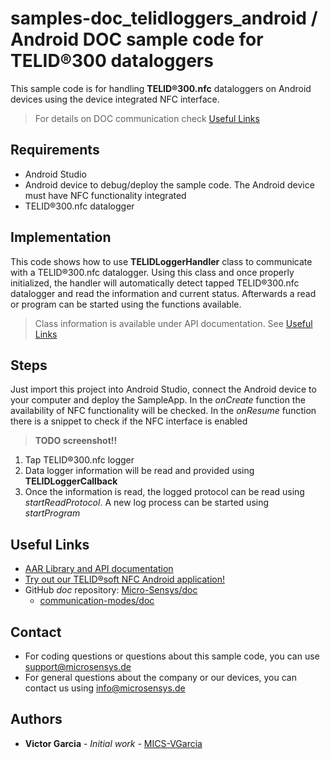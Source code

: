 # samples-doc_telidloggers_android / Android DOC sample code for TELID®300 dataloggers
This sample code is for handling **TELID®300.nfc** dataloggers on Android devices using the device integrated NFC interface.

> For details on DOC communication check [Useful Links](#Useful-Links) 

## Requirements
* Android Studio
* Android device to debug/deploy the sample code. The Android device must have NFC functionality integrated
* TELID®300.nfc datalogger

## Implementation
This code shows how to use **TELIDLoggerHandler** class to communicate with a TELID®300.nfc datalogger. 
Using this class and once properly initialized, the handler will automatically detect tapped TELID®300.nfc datalogger and read the information and current status. 
Afterwards a read or program can be started using the functions available.

> Class information is available under API documentation. See [Useful Links](#Useful-Links)

## Steps
Just import this project into Android Studio, connect the Android device to your computer and deploy the SampleApp.
In the *onCreate* function the availability of NFC functionality will be checked. In the *onResume* function there is a snippet to check if the NFC interface is enabled

> **TODO screenshot!!**
<!--- ![Screenshot](screenshot/SampleApp_SpcControl_AndroidJava.png) --->

 1. Tap TELID®300.nfc logger
 2. Data logger information will be read and provided using **TELIDLoggerCallback**
 3. Once the information is read, the logged protocol can be read using *startReadProtocol*. A new log process can be started using *startProgram*

## Useful Links

* [AAR Library and API documentation](https://www.microsensys.de/downloads/DevSamples/Libraries/Android/TELID300nfc%20-%20aar%20library/)
* [Try out our TELID®soft NFC Android application!](https://play.google.com/store/apps/details?id=de.microsensys.telidsoftnfc)
* GitHub *doc* repository: [Micro-Sensys/doc](https://github.com/Micro-Sensys/doc)
	* [communication-modes/doc](https://github.com/Micro-Sensys/doc/tree/master/communication-modes/doc)

## Contact

* For coding questions or questions about this sample code, you can use [support@microsensys.de](mailto:support@microsensys.de)
* For general questions about the company or our devices, you can contact us using [info@microsensys.de](mailto:info@microsensys.de)

## Authors

* **Victor Garcia** - *Initial work* - [MICS-VGarcia](https://github.com/MICS-VGarcia/)
